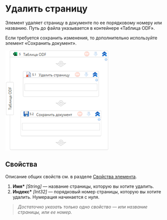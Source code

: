 # Удалить страницу

Элемент удаляет страницу в документе по ее порядковому номеру или названию. Путь до файла указывается в контейнере «Таблица ODF».

Если требуется сохранить изменения, то дополнительно используйте элемент «Сохранить документ».

![Элемент «Удалить страницу»](<../../../../../.gitbook/assets1/windows_items/odf-delete-sheet.png>)


## Свойства

Описание общих свойств см. в разделе [Свойства элемента](https://docs.primo-rpa.ru/primo-rpa/primo-studio/process/elements#svoistva-elementa).

1. **Имя\*** *[String]* — название страницы, которую вы хотите удалить.
1. **Индекс\*** *[Int32]* — порядковый номер страницы, которую вы хотите удалить. Нумерация начинается с нуля.

> *Достаточно указать только одно свойство — или название страницы, или ее номер.*
